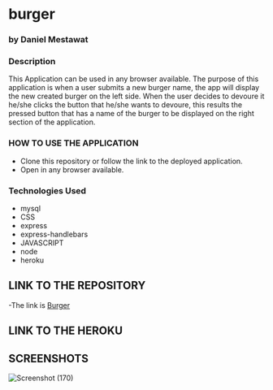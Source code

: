 # burger
### by Daniel Mestawat
### Description
This Application can be used in any browser available. The purpose of this application is when a user submits a new burger name, the app will display the new created burger on the left side.
When the user decides to devoure it he/she clicks the button that he/she wants to devoure, this results the pressed button that has a name of the burger to be displayed on the right section of the application.

### HOW TO USE THE APPLICATION

- Clone this repository or follow the link to the deployed application.
- Open in any browser available.

### Technologies Used

- mysql
- CSS
- express
- express-handlebars
- JAVASCRIPT
- node
- heroku

## LINK TO THE REPOSITORY
-The link is [Burger](https://github.com/danny1215/burger)

## LINK TO THE HEROKU



## SCREENSHOTS

![Screenshot (170)](https://user-images.githubusercontent.com/59859358/108303594-34264380-7174-11eb-872e-6937ad0763e6.png)


